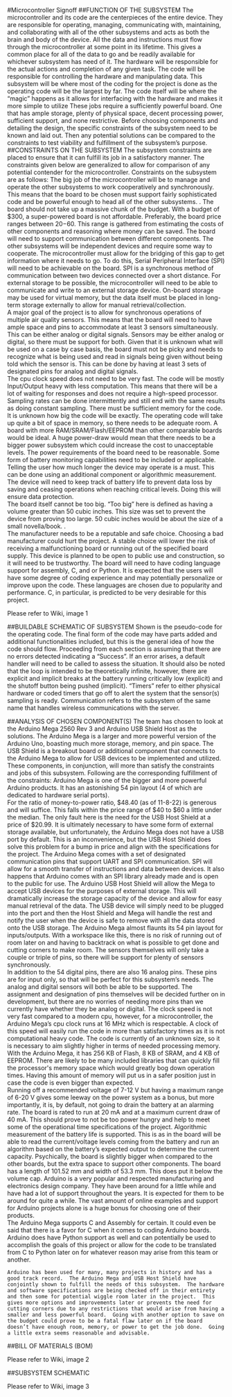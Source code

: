 #Microcontroller Signoff
##FUNCTION OF THE SUBSYSTEM
	The microcontroller and its code are the centerpieces of the entire device.  They are responsible for operating, managing, communicating with, maintaining, and collaborating with all of the other subsystems and acts as both the brain and body of the device.  All the data and instructions must flow through the microcontroller at some point in its lifetime.  This gives a common place for all of the data to go and be readily available for whichever subsystem has need of it.  The hardware will be responsible for the actual actions and completion of any given task.  The code will be responsible for controlling the hardware and manipulating data.  This subsystem will be where most of the coding for the project is done as the operating code will be the largest by far.  The code itself will be where the “magic” happens as it allows for interfacing with the hardware and makes it more simple to utilize
	These jobs require a sufficiently powerful board.  One that has ample storage, plenty of physical space, decent processing power, sufficient support, and none restrictive.  Before choosing components and detailing the design, the specific constraints of the subsystem need to be known and laid out.  Then any potential solutions can be compared to the constraints to test viability and fulfillment of the subsystem’s purpose. 
##CONSTRAINTS ON THE SUBSYSTEM
	The subsystem constraints are placed to ensure that it can fulfill its job in a satisfactory manner.  The constraints given below are generalized to allow for comparison of any potential contender for the microcontroller.  Constraints on the subsystem are as follows:
The big job of the microcontroller will be to manage and operate the other subsystems to work cooperatively and synchronously.  This means that the board to be chosen must support fairly sophisticated code and be powerful enough to head all of the other subsystems.  .
The board should not take up a massive chunk of the budget.  With a budget of $300, a super-powered board is not affordable.  Preferably, the board price ranges between $20-$60.  This range is gathered from estimating the costs of other components and reasoning where money can be saved.
The board will need to support communication between different components.  The other subsystems will be independent devices and require some way to cooperate.  The microcontroller must allow for the bridging of this gap to get information where it needs to go.  To do this, Serial Peripheral Interface (SPI) will need to be achievable on the board.  SPI is a synchronous method of communication between two devices connected over a short distance.
For external storage to be possible, the microcontroller will need to be able to communicate and write to an external storage device.  On-board storage may be used for virtual memory, but the data itself must be placed in long-term storage externally to allow for manual retrieval/collection.  
A major goal of the project is to allow for synchronous operations of multiple air quality sensors.  This means that the board will need to have ample space and pins to accommodate at least 3 sensors simultaneously.  This can be either analog or digital signals.
Sensors may be either analog or digital, so there must be support for both.  Given that it is unknown what will be used on a case by case basis, the board must not be picky and needs to recognize what is being used and read in signals being given without being told which the sensor is.  This can be done by having at least 3 sets of designated pins for analog and digital signals.  
The cpu clock speed does not need to be very fast.  The code will be mostly Input/Output heavy with less computation.  This means that there will be a lot of waiting for responses and does not require a high-speed processor.  Sampling rates can be done intermittently and still end with the same results as doing constant sampling.
There must be sufficient memory for the code.  It is unknown how big the code will be exactly.  The operating code will take up quite a bit of space in memory, so there needs to be adequate room.  A board with more RAM/SRAM/Flash/EEPROM than other comparable boards would be ideal.
A huge power-draw would mean that there needs to be a bigger power subsystem which could increase the cost to unacceptable levels.  The power requirements of the board need to be reasonable.
Some form of battery monitoring capabilities need to be included or applicable.  Telling the user how much longer the device may operate is a must.  This can be done using an additional component or algorithmic measurement.  The device will need to keep track of battery life to prevent data loss by saving and ceasing operations when reaching critical levels.  Doing this will ensure data protection.  
The board itself cannot be too big.  “Too big” here is defined as having a volume greater than 50 cubic inches.  This size was set to prevent the device from proving too large.  50 cubic inches would be about the size of a small novella/book.  .  
The manufacturer needs to be a reputable and safe choice.  Choosing a bad manufacturer could hurt the project.  A stable choice will lower the risk of receiving a malfunctioning board or running out of the specified board supply.  This device is planned to be open to public use and construction, so it will need to be trustworthy.
The board will need to have coding language support for assembly, C, and or Python.  It is expected that the users will have some degree of coding experience and may potentially personalize or improve upon the code. These languages are chosen due to popularity and performance.  C, in particular, is predicted to be very desirable for this project. 

Please refer to Wiki, image 1

##BUILDABLE SCHEMATIC OF SUBSYSTEM
	Shown is the pseudo-code for the operating code.  The final form of the code may have parts added and additional functionalities included, but this is the general idea of how the code should flow.  Proceeding from each section is assuming that there are no errors detected indicating a “Success”.  If an error arises, a default handler will need to be called to assess the situation.  It should also be noted that the loop is intended to be theoretically infinite, however, there are explicit and implicit breaks at the battery running critically low (explicit) and the shutoff button being pushed (implicit).  “Timers” refer to either physical hardware or coded timers that go off to alert the system that the sensor(s) sampling is ready.  Communication refers to the subsystem of the same name that handles wireless communications with the server.

##ANALYSIS OF CHOSEN COMPONENT(S)
	The team has chosen to look at the Arduino Mega 2560 Rev 3 and Arduino USB Shield Host as the solutions.  The Arduino Mega is a larger and more powerful version of the Arduino Uno, boasting much more storage, memory, and pin space.  The USB Shield is a breakout board or additional component that connects to the Arduino Mega to allow for USB devices to be implemented and utilized.  These components, in conjunction, will more than satisfy the constraints and jobs of this subsystem.  Following are the corresponding fulfillment of the constraints:
Arduino Mega is one of the bigger and more powerful Arduino products.  It has an astonishing 54 pin layout (4 of which are dedicated to hardware serial ports).  
For the ratio of money-to-power ratio, $48.40 (as of 11-8-22) is generous and will suffice.  This falls within the price range of $40 to $60 a little under the median.  The only fault here is the need for the USB Host Shield at a price of $20.99.  It is ultimately necessary to have some form of external storage available, but unfortunately, the Arduino Mega does not have a USB port by default.  This is an inconvenience, but the USB Host Shield does solve this problem for a bump in price and align with the specifications for the project.
The Arduino Mega comes with a set of designated communication pins that support UART and SPI communication.  SPI will allow for a smooth transfer of instructions and data between devices.  It also happens that Arduino comes with an SPI library already made and is open to the public for use.
The Arduino USB Host Shield will allow the Mega to accept USB devices for the purposes of external storage.  This will dramatically increase the storage capacity of the device and allow for easy manual retrieval of the data.  The USB device will simply need to be plugged into the port and then the Host Shield and Mega will handle the rest and notify the user when the device is safe to remove with all the data stored onto the USB storage.
The Arduino Mega almost flaunts its 54 pin layout for inputs/outputs.  With a workspace like this, there is no risk of running out of room later on and having to backtrack on what is possible to get done and cutting corners to make room.  The sensors themselves will only take a couple or triple of pins, so there will be support for plenty of sensors synchronously.  
In addition to the 54 digital pins, there are also 16 analog pins.  These pins are for input only, so that will be perfect for this subsystem’s needs.  The analog and digital sensors will both be able to be supported.  The assignment and designation of pins themselves will be decided further on in development, but there are no worries of needing more pins than we currently have whether they be analog or digital.
The clock speed is not very fast compared to a modern cpu, however, for a microcontroller, the Arduino Mega’s cpu clock runs at 16 MHz which is respectable.  A clock of this speed will easily run the code in more than satisfactory times as it is not computational heavy code.
The code is currently of an unknown size, so it is necessary to aim slightly higher in terms of needed processing memory.  With the Arduino Mega, it has 256 KB of Flash, 8 KB of SRAM, and 4 KB of EEPROM.  There are likely to be many included libraries that can quickly fill the processor's memory space which would greatly bog down operation times.  Having this amount of memory will put us in a safer position just in case the code is even bigger than expected.  
Running off a recommended voltage of 7-12 V but having a maximum range of 6-20 V gives some leeway on the power system as a bonus, but more importantly, it is, by default, not going to drain the battery at an alarming rate.  The board is rated to run at 20 mA and at a maximum current draw of 40 mA.  This should prove to not be too power hungry and help to meet some of the operational time specifications of the project.
Algorithmic measurement of the battery life is supported.  This is as in the board will be able to read the current/voltage levels coming from the battery and run an algorithm based on the battery’s expected output to determine the current capacity.
Psychically, the board is slightly bigger when compared to the other boards, but the extra space to support other components.  The board has a length of 101.52 mm and width of 53.3 mm.  This does put it below the volume cap.
Arduino is a very popular and respected manufacturing and electronics design company.  They have been around for a little while and have had a lot of support throughout the years.  It is expected for them to be around for quite a while.  The vast amount of online examples and support for Arduino projects alone is a huge bonus for choosing one of their products.  
The Arduino Mega supports C and Assembly for certain.  It could even be said that there is a favor for C when it comes to coding Arduino boards.  Arduino does have Python support as well and can potentially be used to accomplish the goals of this project or allow for the code to be translated from C to Python later on for whatever reason may arise from this team or another.  
	
	Arduino has been used for many, many projects in history and has a good track record.  The Arduino Mega and USB Host Shield have conjointly shown to fulfill the needs of this subsystem.  The hardware and software specifications are being checked off in their entirety and then some for potential wiggle room later in the project.  This gives more options and improvements later or prevents the need for cutting corners due to any restrictions that would arise from having a smaller and less powerful board.  Going with another option to save on the budget could prove to be a fatal flaw later on if the board doesn’t have enough room, memory, or power to get the job done.  Going a little extra seems reasonable and advisable. 

##BILL OF MATERIALS (BOM)

Please refer to Wiki, image 2

##SUBSYSTEM SCHEMATIC

Please refer to Wiki, image 3
